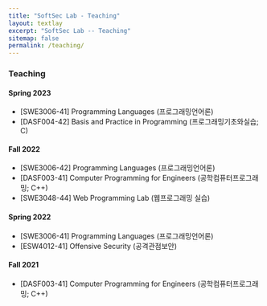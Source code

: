```yaml
---
title: "SoftSec Lab - Teaching"
layout: textlay
excerpt: "SoftSec Lab -- Teaching"
sitemap: false
permalink: /teaching/
---
```


### Teaching

#### Spring 2023
* [SWE3006-41] Programming Languages (프로그래밍언어론)
* [DASF004-42] Basis and Practice in Programming (프로그래밍기초와실습; C)

#### Fall 2022
* [SWE3006-42] Programming Languages (프로그래밍언어론)
* [DASF003-41] Computer Programming for Engineers (공학컴퓨터프로그래밍; C++)
* [SWE3048-44] Web Programming Lab (웹프로그래밍 실습)

#### Spring 2022
* [SWE3006-41] Programming Languages (프로그래밍언어론)
* [ESW4012-41] Offensive Security (공격관점보안)

#### Fall 2021
* [DASF003-41] Computer Programming for Engineers (공학컴퓨터프로그래밍; C++)

